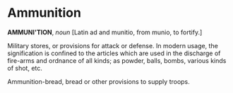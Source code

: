 # Ammunition

**AMMUNI'TION**, _noun_ \[Latin ad and munitio, from munio, to fortify.\]

Military stores, or provisions for attack or defense. In modern usage, the signification is confined to the articles which are used in the discharge of fire-arms and ordnance of all kinds; as powder, balls, bombs, various kinds of shot, etc.

Ammunition-bread, bread or other provisions to supply troops.